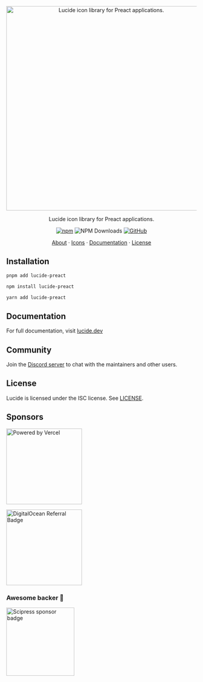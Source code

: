 <p align="center">
  <a href="https://github.com/lucide-icons/lucide">
    <img src="https://lucide.dev/package-logos/lucide-preact.svg" alt="Lucide icon library for Preact applications." width="540">
  </a>
</p>

<p align="center">
Lucide icon library for Preact applications.
</p>

<div align="center">

  [![npm](https://img.shields.io/npm/v/lucide-preact?color=blue)](https://www.npmjs.com/package/lucide-preact)
  ![NPM Downloads](https://img.shields.io/npm/dw/lucide-preact)
  [![GitHub](https://img.shields.io/github/license/lucide-icons/lucide)](https://lucide.dev/license)
</div>

<p align="center">
  <a href="https://lucide.dev/guide/">About</a>
  ·
  <a href="https://lucide.dev/icons/">Icons</a>
  ·
  <a href="https://lucide.dev/guide/packages/lucide-preact">Documentation</a>
  ·
  <a href="https://lucide.dev/license">License</a>
</p>

## Installation

```sh
pnpm add lucide-preact
```

```sh
npm install lucide-preact
```

```sh
yarn add lucide-preact
```

## Documentation

For full documentation, visit [lucide.dev](https://lucide.dev/guide/packages/lucide-preact)

## Community

Join the [Discord server](https://discord.gg/EH6nSts) to chat with the maintainers and other users.

## License

Lucide is licensed under the ISC license. See [LICENSE](https://lucide.dev/license).

## Sponsors

<a href="https://vercel.com?utm_source=lucide&utm_campaign=oss">
  <img src="https://lucide.dev/vercel.svg" alt="Powered by Vercel" width="200" />
</a>

<a href="https://www.digitalocean.com/?refcode=b0877a2caebd&utm_campaign=Referral_Invite&utm_medium=Referral_Program&utm_source=badge"><img src="https://lucide.dev/digitalocean.svg" width="200" alt="DigitalOcean Referral Badge" /></a>

### Awesome backer 🍺

<a href="https://www.scipress.io?utm_source=lucide"><img src="https://lucide.dev/sponsors/scipress.svg" width="180" alt="Scipress sponsor badge" /></a>
